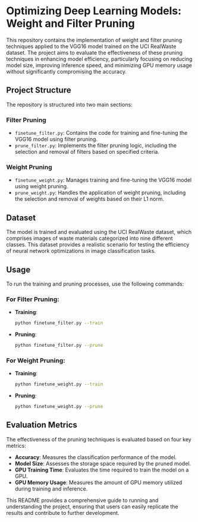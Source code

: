 # Optimizing Deep Learning Models: Weight and Filter Pruning

This repository contains the implementation of weight and filter pruning techniques applied to the VGG16 model trained on the UCI RealWaste dataset. The project aims to evaluate the effectiveness of these pruning techniques in enhancing model efficiency, particularly focusing on reducing model size, improving inference speed, and minimizing GPU memory usage without significantly compromising the accuracy.

## Project Structure

The repository is structured into two main sections:

### Filter Pruning
- `finetune_filter.py`: Contains the code for training and fine-tuning the VGG16 model using filter pruning.
- `prune_filter.py`: Implements the filter pruning logic, including the selection and removal of filters based on specified criteria.

### Weight Pruning
- `finetune_weight.py`: Manages training and fine-tuning the VGG16 model using weight pruning.
- `prune_weight.py`: Handles the application of weight pruning, including the selection and removal of weights based on their L1 norm.

## Dataset

The model is trained and evaluated using the UCI RealWaste dataset, which comprises images of waste materials categorized into nine different classes. This dataset provides a realistic scenario for testing the efficiency of neural network optimizations in image classification tasks.


## Usage

To run the training and pruning processes, use the following commands:

### For Filter Pruning:

- **Training**:
    ```bash
    python finetune_filter.py --train
    ```

- **Pruning**:
    ```bash
    python finetune_filter.py --prune
    ```

### For Weight Pruning:

- **Training**:
    ```bash
    python finetune_weight.py --train
    ```

- **Pruning**:
    ```bash
    python finetune_weight.py --prune
    ```

## Evaluation Metrics

The effectiveness of the pruning techniques is evaluated based on four key metrics:

- **Accuracy**: Measures the classification performance of the model.
- **Model Size**: Assesses the storage space required by the pruned model.
- **GPU Training Time**: Evaluates the time required to train the model on a GPU.
- **GPU Memory Usage**: Measures the amount of GPU memory utilized during training and inference.



This README provides a comprehensive guide to running and understanding the project, ensuring that users can easily replicate the results and contribute to further development.
